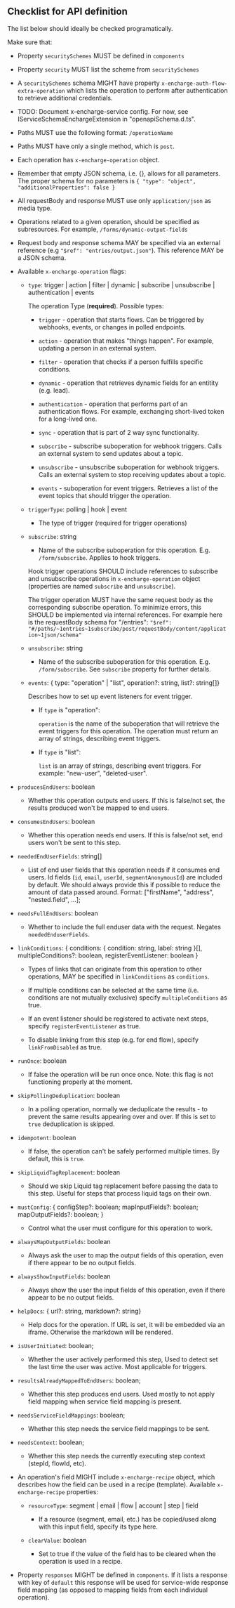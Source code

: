## Checklist for API definition

The list below should ideally be checked programatically.

Make sure that:

- Property `securitySchemes` MUST be defined in `components`
- Property `security` MUST list the scheme from `securitySchemes`
- A `securitySchemes` schema MIGHT have property `x-encharge-auth-flow-extra-operation`
  which lists the operation to perform after authentication to retrieve
  additional credentials.
- TODO: Document x-encharge-service config. For now, see
  IServiceSchemaEnchargeExtension in "openapiSchema.d.ts".
- Paths MUST use the following format: `/operationName`
- Paths MUST have only a single method, which is `post`.
- Each operation has `x-encharge-operation` object.
- Remember that empty JSON schema, i.e. {}, allows for all parameters.
  The proper schema for no parameters is
  `{ "type": "object", "additionalProperties": false }`
- All requestBody and response MUST use only `application/json` as media type.
- Operations related to a given operation, should be specified as
  subresources. For example, `/forms/dynamic-output-fields`
- Request body and response schema MAY be specified via an external reference
  (e.g `"$ref": "entries/output.json"`). This reference MAY be a JSON schema.
- Available `x-encharge-operation` flags:

  - `type`: trigger | action | filter | dynamic | subscribe | unsubscribe |
    authentication | events

    The operation Type (**required**). Possible types:

    - `trigger` - operation that starts flows. Can be triggered by webhooks,
      events, or changes in polled endpoints.

    - `action` - operation that makes "things happen". For example, updating
      a person in an external system.

    - `filter` - operation that checks if a person fulfills specific conditions.

    - `dynamic` - operation that retrieves dynamic fields for an entitity (e.g.
      lead).

    - `authentication` - operation that performs part of an authentication
      flows. For example, exchanging short-lived token for a long-lived one.

    - `sync` - operation that is part of 2 way sync functionality.

    - `subscribe` - subscribe suboperation for webhook triggers. Calls an
      external system to send updates about a topic.

    - `unsubscribe` - unsubscribe suboperation for webhook triggers. Calls an
      external system to stop receiving updates about a topic.

    - `events` - suboperation for event triggers. Retrieves a list of the
      event topics that should trigger the operation.

  - `triggerType`: polling | hook | event

    - The type of trigger (required for trigger operations)

  - `subscribe`: string

    - Name of the subscribe suboperation for this operation. E.g. `/form/subscribe`. Applies to hook triggers.

    Hook trigger operations SHOULD include references to subscribe
    and unsubscribe operations in `x-encharge-operation` object
    (properties are named `subscribe` and `unsubscribe`).
    
    The trigger operation MUST have the same request body as the
    corresponding subscribe operation. To minimize errors, this SHOULD be
    implemented via internal references. For example here is the requestBody schema
    for "/entries":
    `"$ref": "#/paths/~1entries~1subscribe/post/requestBody/content/application~1json/schema"`

  - `unsubscribe`: string

    - Name of the subscribe suboperation for this operation. E.g. `/form/subscribe`. See `subscribe` property for further details.

  - `events`: { type: "operation" | "list", operation?: string, list?: string[]}

    Describes how to set up event listeners for event trigger.

    - If `type` is "operation":

      `operation` is the name of the suboperation that will retrieve the event triggers for this
      operation. The operation must return an array of strings, describing event
      triggers.

    - If `type` is "list":

      `list` is an array of strings, describing event triggers. For example:
      "new-user", "deleted-user".

* `producesEndUsers`: boolean

  - Whether this operation outputs end users. If this is false/not set, the results produced won't be mapped to end users.

* `consumesEndUsers`: boolean

  - Whether this operation needs end users. If this is false/not set, end users won't be sent to this step.

* `neededEndUserFields`: string[]

  - List of end user fields that this operation needs if it consumes end users.
    Id fields (`id`, `email`, `userId`, `segmentAnonymousId`) are included by
    default. We should always provide this if possible to reduce the amount of
    data passed around. Format: ["firstName", "address", "nested.field", ...];

* `needsFullEndUsers`: boolean

  - Whether to include the full enduser data with the request. Negates `neededEnduserFields`.

* `linkConditions`: { conditions: { condition: string, label: string }[], multipleConditions?: boolean, registerEventListener: boolean }

  - Types of links that can originate from this operation to other operations, MAY be specified in `linkConditions` as `conditions`.

  - If multiple conditions can be selected at the same time (i.e. conditions are not mutually exclusive) specify `multipleConditions` as true.

  - If an event listener should be registered to activate next steps, specify `registerEventListener` as true.

  - To disable linking from this step (e.g. for end flow), specify `linkFromDisabled` as true.

* `runOnce`: boolean

  - If false the operation will be run once once. Note: this flag is not functioning properly at the moment.
  
* `skipPollingDeduplication`: boolean

  - In a polling operation, normally we deduplicate the results - to prevent the same results appearing over and over. If this is set to `true` deduplication is skipped.

* `idempotent`: boolean

  - If false, the operation can't be safely performed multiple times. By default, this is `true`.

* `skipLiquidTagReplacement`: boolean

  - Should we skip Liquid tag replacement before passing the data to this step. Useful for steps that process liquid tags on their own.

* `mustConfig`: {
  configStep?: boolean;
  mapInputFields?: boolean;
  mapOutputFields?: boolean;
  }

  - Control what the user must configure for this operation to work.

* `alwaysMapOutputFields`: boolean

  - Always ask the user to map the output fields of this operation, even if there appear to be no output fields.

* `alwaysShowInputFields`: boolean

  - Always show the user the input fields of this operation, even if there appear to be no output fields.

* `helpDocs`: { url?: string, markdown?: string}

  - Help docs for the operation. If URL is set, it will be embedded via an iframe. Otherwise the markdown will be rendered.

* `isUserInitiated`: boolean;

  - Whether the user actively performed this step, Used to detect set the last
    time the user was active. Most applicable for triggers.

* `resultsAlreadyMappedToEndUsers`: boolean;

  - Whether this step produces end users. Used mostly to not apply field mapping
    when service field mapping is present.

* `needsServiceFieldMappings`: boolean;

  - Whether this step needs the service field mappings to be sent.

* `needsContext`: boolean;

  - Whether this step needs the currently executing step context (stepId, flowId, etc).

* An operation's field MIGHT include `x-encharge-recipe` object, which describes how the field can be used in a recipe (template). Available `x-encharge-recipe` properties:

  - `resourceType`: segment | email | flow | account | step | field

    - If a resource (segment, email, etc.) has be copied/used along with this input field, specify its type here.

  - `clearValue`: boolean
    - Set to true if the value of the field has to be cleared when the operation is used in a recipe.

* Property `responses` MIGHT be defined in `components`. If it lists a response with key of `default` this response will be used for service-wide response field mapping (as opposed to mapping fields from each individual operation).
